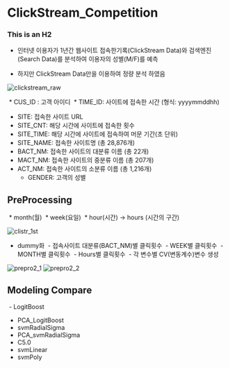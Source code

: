 # ClickStream_Competition
### This is an H2
 * 인터넷 이용자가 1년간 웹사이트 접속한기록(ClickStream Data)와 검색엔진(Search Data)를 분석하여 이용자의 성별(M/F)를 예측
  
 * 하지만 ClickStream Data만을 이용하여 정량 분석 하였음
  
![clickstream_raw](https://user-images.githubusercontent.com/21652564/40236192-acd81cf0-5ae7-11e8-9e94-223feb3fe620.jpg)

  * CUS_ID : 고객 아이디
  * TIME_ID: 사이트에 접속한 시간 (형식: yyyymmddhh)
  * SITE: 접속한 사이트 URL
  * SITE_CNT: 해당 시간에 사이트에 접속한 횟수
  * SITE_TIME: 해당 시간에 사이트에 접속하여 머문 기간(초 단위)
  * SITE_NAME: 접속한 사이트명 (총 28,876개)
  * BACT_NM: 접속한 사이트의 대분류 이름 (총 22개)
  * MACT_NM: 접속한 사이트의 중분류 이름 (총 207개)
  * ACT_NM: 접속한 사이트의 소분류 이름 (총 1,216개)
    * GENDER: 고객의 성별

## PreProcessing
  * month(월)
  * week(요일)
  * hour(시간) ->  hours (시간의 구간)
  
![clistr_1st](https://user-images.githubusercontent.com/21652564/40237059-49214206-5aea-11e8-8b95-9194dca530ae.png)
  
  * dummy화 
  - 접속사이트 대분류(BACT_NM)별 클릭횟수
  - WEEK별 클릭횟수
  - MONTH별 클릭횟수
  - Hours별 클릭횟수
  - 각 변수별 CV(변동계수)변수 생성

![prepro2_1](https://user-images.githubusercontent.com/21652564/40238132-4900021e-5aed-11e8-8c1c-92a05528d9b2.jpg)
![prepro2_2](https://user-images.githubusercontent.com/21652564/40238148-54f8b5a2-5aed-11e8-87dd-758400ebb3c4.jpg)

## Modeling Compare
  - LogitBoost
  - PCA_LogitBoost
  - svmRadialSigma
  - PCA_svmRadialSigma
  - C5.0
  - svmLinear
  - svmPoly
